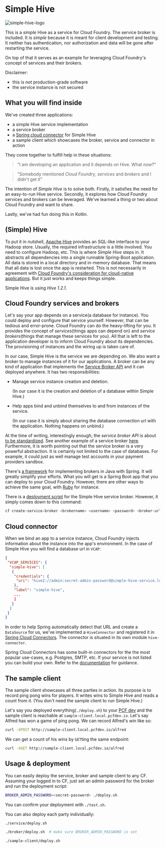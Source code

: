 # Simple Hive

![simple-hive-logo](https://docs.google.com/drawings/d/1oxi8BlLNEbHX0-vTDHRrdu1fgh55Q7FkP8uq66YA51A/pub?h=100)

This is a _simple_ Hive as a service for Cloud Foundry. The service broker is included. It is _simple_
because it is meant for client development and testing. It neither has authentication, nor authorization
and data will be gone after restarting the service.

On top of that it serves as an example for leveraging Cloud Foundry's concept of services and their brokers.

Disclaimer:
 * this is not production-grade software
 * the service instance is not secured

## What you will find inside
We've created three applications:
 * a simple Hive service implementation
 * a service broker
 * a [Spring cloud connector](http://cloud.spring.io/spring-cloud-connectors/spring-cloud-connectors.html) for Simple Hive
 * a sample client which showcases the broker, service and connector in action
 
They come together to fulfill help in these situations: 
> "I am developing an application and it depends on Hive. What now?"

> "Somebody mentioned _Cloud Foundry_, _services_ and _brokers_ and I didn't get it"

The intention of _Simple Hive_ is to solve both. Firstly, it satisfies the need for an easy-to-run 
Hive service. Secondly, it explores how Cloud Foundry services and brokers can be leveraged. We've
learned a thing or two about Cloud Foundry and want to share.

Lastly, we've had fun doing this in Kotlin.

## (Simple) Hive

To put it in nutshell, [Apache Hive](https://hive.apache.org/) provides an SQL-like interface to your Hadoop store.
Usually, the required infrastructure is a little involved. You need to configure Hadoop, etc. This is where _Simple Hive_ steps in.
It abstracts all dependencies into a single runnable Spring-Boot application. All data is stored in a
local directory and in-memory database. That means that all data is lost once the app is restarted. This is
not necessarily in agreement with [Cloud Foundry's consideration for cloud-native applications](https://docs.cloudfoundry.org/devguide/deploy-apps/prepare-to-deploy.html#filesystem).
But it just works and keeps things simple.

Simple Hive is using _Hive 1.2.1_.

## Cloud Foundry services and brokers

Let's say your app depends on a service(a database for instance). You could deploy and configure that service yourself.
However, that can be tedious and error-prone. Cloud Foundry can do the heavy-lifting for you. It provides the concept
of _services_(things apps can depend on) and _service brokers_(things that manage these services for you). All that is
left to the application developer is to inform Cloud Foundry about its dependencies. The provisioning of instances
and the wiring up is taken care of.

In our case, Simple Hive is the service we are depending on. We also want a broker to manage instances of it for our
applications. A broker can be any kind of application that implements the
[Service Broker API](https://docs.cloudfoundry.org/services/api.html#api-overview) and it can deployed anywhere.
It has two responsibilities:

 * Manage service instance creation and deletion.
 
   (In our case it is the creation and deletion of a database within Simple Hive.)
    
 * Help apps bind and unbind themselves to and from instances of the service.
 
   (In our case it is simply about sharing the database connection url with the application. Nothing happens on unbind.) 
 
At the time of writing, interestingly enough, the _service broker API_ is about [to be standardized](https://www.openservicebrokerapi.org/).
See another example of a service broker [here](https://github.com/spring-cloud-samples/cloudfoundry-service-broker/tree/master/src/main/java/org/springframework/cloud/servicebroker/mongodb).
Furthermore, it is worth pointing out that the service broker is a very powerful abstraction. It is certainly not limited
to the case of databases. For example, it could just as well manage test accounts in your payment providers sandbox.

There's [a framework](https://github.com/spring-cloud/spring-cloud-cloudfoundry-service-broker) for implementing brokers
in Java with Spring. It will greatly simplify your efforts. What you will get is a Spring Boot app that you can deploy
to your Cloud Foundry. However, there are other ways to achieve the same goal, with [Ruby](https://github.com/cloudfoundry-samples/github-service-broker-ruby)
for instance.

There is a [deployment script](broker/deploy.sh) for the Simple Hive service broker.
However, it simply comes down to this command:
```bash
cf create-service-broker <brokername> <username> <password> <broker-url>
```

## Cloud connector

When we bind an app to a service instance, Cloud Foundry injects information about the instance into the app's environment.
In the case of Simple Hive you will find a database url in `VCAP`:
```json
{
 "VCAP_SERVICES": {
  "simple-hive": [
   {
    "credentials": {
     "uri": "hive2://admin:secret-admin-password@simple-hive-service.local.pcfdev.io:80/your-db;transportMode=http;httpPath=simple-hive"
    },
    "label": "simple-hive",
    ...
    ]
   }
  ]
 }
}
```

In order to help Spring automatically detect that URL and create a `DataSource` for us, we've implemented a `HiveConnector`
and registered it in [Spring Cloud Connectors](http://cloud.spring.io/spring-cloud-connectors/spring-cloud-connectors.html).
The connector is situated in its own module `hive-connector`.

Spring Cloud Connectors has some built-in connectors for the the most popular use-cases, e.g. Postgres, SMTP, etc. If your
service is not listed you can build your own. Refer to the [documentation](http://cloud.spring.io/spring-cloud-connectors/spring-cloud-spring-service-connector.html#_connecting_to_generic_services)
for guidance.

## The sample client

The sample client showcases all three parties in action. Its purpose is to record ping pong wins for players.
It writes wins to Simple Hive and reads a count from it. (You don't need the sample client to run Simple Hive.)

Let's say you deployed everything(`./deploy.sh`) to your [PCF dev](https://pivotal.io/pcf-dev) and the sample client is
reachable at `sample-client.local.pcfdev.io`. Let's say Alfred has won a game of ping pong. We can record Alfred's win like so:
```bash
curl -XPOST http://sample-client.local.pcfdev.io/alfred
```

We can get a count of his wins by `GET`ting the same endpoint:
```bash
curl -XGET http://sample-client.local.pcfdev.io/alfred
```

## Usage & deployment

You can easily deploy the service, broker and sample client to any CF. Assuming your logged in to CF, just set an admin password for the broker
and run the deployment script:
```bash
BROKER_ADMIN_PASSWORD=<secret-password> ./deploy.sh
```

You can confirm your deployment with `./test.sh`.

You can also deploy each party individually:
```bash
./service/deploy.sh

./broker/deploy.sh  # make sure BROKER_ADMIN_PASSWORD is set  

./sample-client/deploy.sh
```